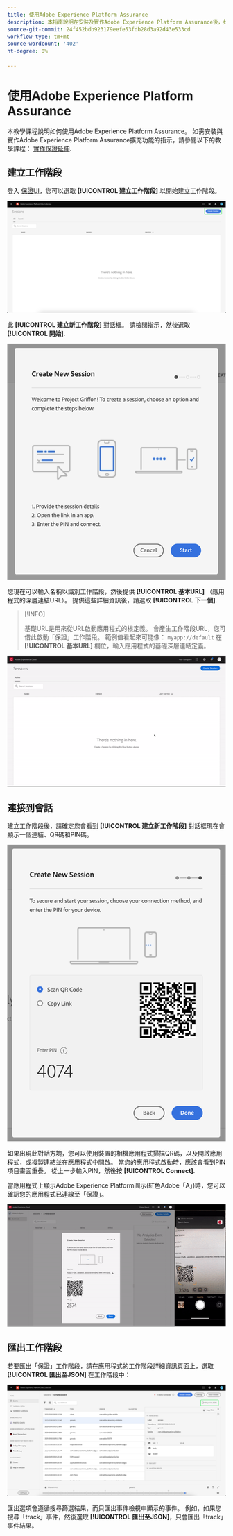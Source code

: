 ```yaml
---
title: 使用Adobe Experience Platform Assurance
description: 本指南說明在安裝及實作Adobe Experience Platform Assurance後，如何使用它。
source-git-commit: 24f452bdb923179eefe53fdb28d3a92d43e533cd
workflow-type: tm+mt
source-wordcount: '402'
ht-degree: 0%

---
```



# 使用Adobe Experience Platform Assurance

本教學課程說明如何使用Adobe Experience Platform Assurance。 如需安裝與實作Adobe Experience Platform Assurance擴充功能的指示，請參閱以下的教學課程： [實作保證延伸](./implement-assurance.md).

## 建立工作階段

登入 [保證UI](https://experience.adobe.com/assurance)，您可以選取 **[!UICONTROL 建立工作階段]** 以開始建立工作階段。

![系統會反白顯示「建立工作階段」按鈕，顯示您可在何處建立工作階段。](./images/using-assurance/create-session.png)

此 **[!UICONTROL 建立新工作階段]** 對話框。 請檢閱指示，然後選取 **[!UICONTROL 開始]**.

![隨即顯示「建立新工作階段」對話方塊，其中顯示如何使用「保證」的指示。](./images/using-assurance/create-new-session.png)

您現在可以輸入名稱以識別工作階段，然後提供 **[!UICONTROL 基本URL]** （應用程式的深層連結URL）。 提供這些詳細資訊後，請選取 **[!UICONTROL 下一個]**.

>[!INFO]
>
>基礎URL是用來從URL啟動應用程式的根定義。 會產生工作階段URL，您可借此啟動「保證」工作階段。 範例值看起來可能像： `myapp://default` 在 **[!UICONTROL 基本URL]** 欄位，輸入應用程式的基礎深層連結定義。

![隨即顯示建立新工作階段的完整工作流程。](./images/using-assurance/create-session.gif)

## 連接到會話

建立工作階段後，請確定您會看到 **[!UICONTROL 建立新工作階段]** 對話框現在會顯示一個連結、QR碼和PIN碼。

![畫面上會顯示對話方塊，顯示連線至您的保證工作階段的選項。](./images/using-assurance/create-new-session-pin.png)

如果出現此對話方塊，您可以使用裝置的相機應用程式掃描QR碼，以及開啟應用程式，或複製連結並在應用程式中開啟。 當您的應用程式啟動時，應該會看到PIN項目畫面重疊。 從上一步輸入PIN，然後按 **[!UICONTROL Connect]**.

當應用程式上顯示Adobe Experience Platform圖示(紅色Adobe「A」)時，您可以確認您的應用程式已連線至「保證」。

![將顯示將應用程式連接到保證會話的完整工作流。](./images/using-assurance/connect-session.gif)

## 匯出工作階段

若要匯出「保證」工作階段，請在應用程式的工作階段詳細資訊頁面上，選取 **[!UICONTROL 匯出至JSON]** 在工作階段中：

![匯出工作階段](./images/using-assurance/export-session.png)

匯出選項會遵循搜尋篩選結果，而只匯出事件檢視中顯示的事件。 例如，如果您搜尋「track」事件，然後選取 **[!UICONTROL 匯出至JSON]**，只會匯出「track」事件結果。
